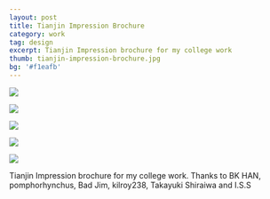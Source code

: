 ```yaml
---
layout: post
title: Tianjin Impression Brochure
category: work
tag: design
excerpt: Tianjin Impression brochure for my college work
thumb: tianjin-impression-brochure.jpg
bg: '#f1eafb'
---
```


<p><img src="{{ site.file }}/tianjin-impression-brochure-01.jpg"></p>

<p><img src="{{ site.file }}/tianjin-impression-brochure-02.jpg"></p>

<p><img src="{{ site.file }}/tianjin-impression-brochure-03.jpg"></p>

<p><img src="{{ site.file }}/tianjin-impression-brochure-04.jpg"></p>

<p><img src="{{ site.file }}/tianjin-impression-brochure-05.jpg"></p>

<div class=txt>
<p>Tianjin Impression brochure for my college work. Thanks to BK HAN, pomphorhynchus, Bad Jim, kilroy238, Takayuki Shiraiwa and I.S.S</p>
</div>